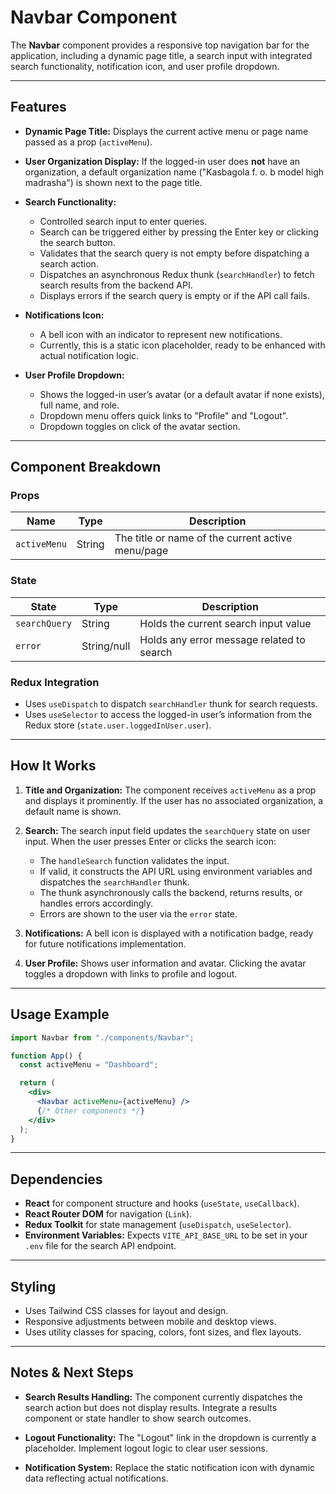 # Navbar Component

The **Navbar** component provides a responsive top navigation bar for the application, including a dynamic page title, a search input with integrated search functionality, notification icon, and user profile dropdown.

---

## Features

- **Dynamic Page Title:**
  Displays the current active menu or page name passed as a prop (`activeMenu`).

- **User Organization Display:**
  If the logged-in user does **not** have an organization, a default organization name ("Kasbagola f. o. b model high madrasha") is shown next to the page title.

- **Search Functionality:**

  - Controlled search input to enter queries.
  - Search can be triggered either by pressing the Enter key or clicking the search button.
  - Validates that the search query is not empty before dispatching a search action.
  - Dispatches an asynchronous Redux thunk (`searchHandler`) to fetch search results from the backend API.
  - Displays errors if the search query is empty or if the API call fails.

- **Notifications Icon:**

  - A bell icon with an indicator to represent new notifications.
  - Currently, this is a static icon placeholder, ready to be enhanced with actual notification logic.

- **User Profile Dropdown:**

  - Shows the logged-in user’s avatar (or a default avatar if none exists), full name, and role.
  - Dropdown menu offers quick links to "Profile" and "Logout".
  - Dropdown toggles on click of the avatar section.

---

## Component Breakdown

### Props

| Name         | Type   | Description                                       |
| ------------ | ------ | ------------------------------------------------- |
| `activeMenu` | String | The title or name of the current active menu/page |

### State

| State         | Type        | Description                               |
| ------------- | ----------- | ----------------------------------------- |
| `searchQuery` | String      | Holds the current search input value      |
| `error`       | String/null | Holds any error message related to search |

### Redux Integration

- Uses `useDispatch` to dispatch `searchHandler` thunk for search requests.
- Uses `useSelector` to access the logged-in user’s information from the Redux store (`state.user.loggedInUser.user`).

---

## How It Works

1. **Title and Organization:**
   The component receives `activeMenu` as a prop and displays it prominently. If the user has no associated organization, a default name is shown.

2. **Search:**
   The search input field updates the `searchQuery` state on user input.
   When the user presses Enter or clicks the search icon:

   - The `handleSearch` function validates the input.
   - If valid, it constructs the API URL using environment variables and dispatches the `searchHandler` thunk.
   - The thunk asynchronously calls the backend, returns results, or handles errors accordingly.
   - Errors are shown to the user via the `error` state.

3. **Notifications:**
   A bell icon is displayed with a notification badge, ready for future notifications implementation.

4. **User Profile:**
   Shows user information and avatar. Clicking the avatar toggles a dropdown with links to profile and logout.

---

## Usage Example

```jsx
import Navbar from "./components/Navbar";

function App() {
  const activeMenu = "Dashboard";

  return (
    <div>
      <Navbar activeMenu={activeMenu} />
      {/* Other components */}
    </div>
  );
}
```

---

## Dependencies

- **React** for component structure and hooks (`useState`, `useCallback`).
- **React Router DOM** for navigation (`Link`).
- **Redux Toolkit** for state management (`useDispatch`, `useSelector`).
- **Environment Variables:**
  Expects `VITE_API_BASE_URL` to be set in your `.env` file for the search API endpoint.

---

## Styling

- Uses Tailwind CSS classes for layout and design.
- Responsive adjustments between mobile and desktop views.
- Uses utility classes for spacing, colors, font sizes, and flex layouts.

---

## Notes & Next Steps

- **Search Results Handling:**
  The component currently dispatches the search action but does not display results. Integrate a results component or state handler to show search outcomes.

- **Logout Functionality:**
  The "Logout" link in the dropdown is currently a placeholder. Implement logout logic to clear user sessions.

- **Notification System:**
  Replace the static notification icon with dynamic data reflecting actual notifications.
